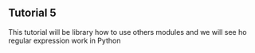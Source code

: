 ## Tutorial 5
This tutorial will be library how to use others modules and we will see ho regular expression work in Python